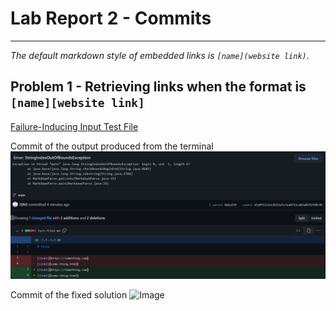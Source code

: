 # Lab Report 2 - Commits
***
*The default markdown style of embedded links is `[name](website link)`.*

## Problem 1 - Retrieving links when the format is `[name][website link]`
[Failure-Inducing Input Test File](https://github.com/JSN3/markdown-parser/blob/main/test-file2.md)

Commit of the output produced from the terminal
![Image](https://raw.githubusercontent.com/JSN3/cse15l-lab-reports/main/LR2%20-%20Part%201c.png)

Commit of the fixed solution
![Image]()

